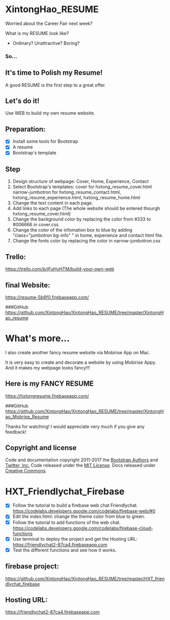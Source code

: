 # XintongHao_RESUME

Worried about the Career Fair next week?

What is my RESUME look like?

- Ordinary?  Unattractive?  Boring?

### So...

## It's time to Polish my Resume!

A good RESUME is the first step to a great offer.

## Let's do it!

Use WEB to build my own resume website.

## Preparation:

- [x] Install some tools for Bootstrap
- [x] A resume
- [x] Bootstrap's template

## Step

1. Design structure of webpage: Cover, Home, Experience, Contact
2. Select Bootstrap's templates: 
   cover for hxtong_resume_cover.html
   narrow-jumbotron for hxtong_resume_contact.html, hxtong_resume_experience.html, hxtong_resume_home.html
3. Change the text content in each page.
4. Add links to each page (The whole website should be entered thourgh hxtong_resume_cover.html)
5. Change the background color by replacing the color from #333 to #006666 in cover.css
6. Change the color of the infomation box to blue by adding "class="jumbotron bg-info" " in home, experience and contact html file.
7. Change the fonts color by replacing the color in narrow-jumbotron.css

## Trello: 
https://trello.com/b/jFuHyHTM/build-your-own-web

## final Website:
https://resume-5b6f0.firebaseapp.com/

###GitHub
https://github.com/XintongHao/XintongHao_RESUME/tree/master/XintongHao_resume

# What's more...
I also create another fancy resume website via Mobirise App on Mac.

It is very easy to create and decorate a website by using Mobirise Appy. And it makes my webpage looks fancy!!!

## Here is my FANCY RESUME
https://hxtongresume.firebaseapp.com/

###GitHub
https://github.com/XintongHao/XintongHao_RESUME/tree/master/XintongHao_Mobrise_Resume



Thanks for watching! I would appreciate very much if you give any feedback!


## Copyright and license

Code and documentation copyright 2011-2017 the [Bootstrap Authors](https://github.com/twbs/bootstrap/graphs/contributors) and [Twitter, Inc.](https://twitter.com) Code released under the [MIT License](https://github.com/twbs/bootstrap/blob/master/LICENSE). Docs released under [Creative Commons](https://github.com/twbs/bootstrap/blob/master/docs/LICENSE).



# HXT_Friendlychat_Firebase
- [x] Follow the tutorial to build a firebase web chat Friendlychat.
https://codelabs.developers.google.com/codelabs/firebase-web/#0 
- [x] Edit the index.html: change the theme color from blue to green.
- [x] Follow the tutorial to add functions of the web chat.
https://codelabs.developers.google.com/codelabs/firebase-cloud-functions
- [x] Use terminal to deploy the project and get the Hosting URL: https://friendlychat2-87ca4.firebaseapp.com
- [x] Test the different functions and see how it works.

## firebase project:
https://github.com/XintongHao/XintongHao_RESUME/tree/master/HXT_friendlychat_firebase

## Hosting URL:
 https://friendlychat2-87ca4.firebaseapp.com
